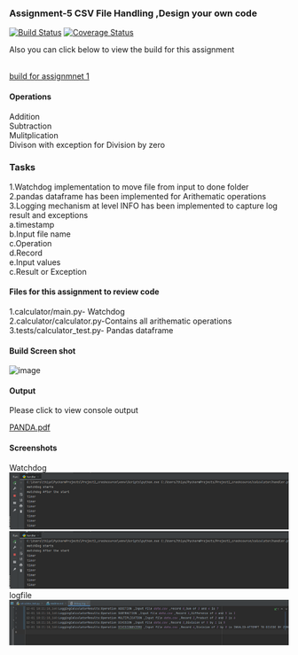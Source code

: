 ### Assignment-5 CSV File Handling ,Design your own code

[![Build Status](https://app.travis-ci.com/njitvjk/calc2.svg?branch=branch1)](https://app.travis-ci.com/njitvjk/calc2)
[![Coverage Status](https://coveralls.io/repos/github/njitvjk/calc2/badge.svg?branch=branch1)](https://coveralls.io/github/njitvjk/calc2?branch=branch1)
<br/>

Also you can click below to view the build for this assignment<br/><br/>

[build for assignmnet 1](https://app.travis-ci.com/github/njitvjk/calc2/builds/241320285)

#### Operations
Addition<br/>
Subtraction<br/>
Mulitplication<br/>
Divison with exception for Division by zero

### Tasks
1.Watchdog implementation to move file from input to done folder<br/>
2.pandas dataframe has been implemented for Arithematic operations<br/>
3.Logging mechanism at level INFO has been implemented to capture log result and exceptions<br/> 
    a.timestamp<br/>
    b.Input file name <br/>
    c.Operation<br/>
    d.Record<br/>
    e.Input values <br/>
    c.Result or Exception<br/>


#### Files for this assignment to review code
1.calculator/main.py- Watchdog<br/>
2.calculator/calculator.py-Contains all arithematic operations<br/>
3.tests/calculator_test.py- Pandas dataframe<br/>

#### Build Screen shot <br/>
![image](https://user-images.githubusercontent.com/90334123/144354369-a8e7add2-4c9c-43b2-9897-d1caccff69ec.png)


#### Output
Please click to view console output 

[PANDA.pdf](https://github.com/njitvjk/Project2_crashcource/files/7638842/PANDA.pdf)

#### Screenshots
Watchdog<br/>
![img.png](img.png)
![img_1.png](img_1.png)<br/>
logfile<br/>
![img_2.png](img_2.png)










